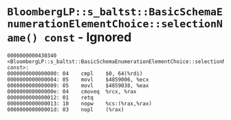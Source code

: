 # `BloombergLP::s_baltst::BasicSchemaEnumerationElementChoice::selectionName() const` - Ignored

```x86asm
0000000000430340 <BloombergLP::s_baltst::BasicSchemaEnumerationElementChoice::selectionName() const>:
0000000000000000: 04	cmpl	$0, 64(%rdi)
0000000000000004: 05	movl	$4859006, %ecx
0000000000000009: 05	movl	$4859038, %eax
000000000000000e: 04	cmoveq	%rcx, %rax
0000000000000012: 01	retq	
0000000000000013: 10	nopw	%cs:(%rax,%rax)
000000000000001d: 03	nopl	(%rax)
```
